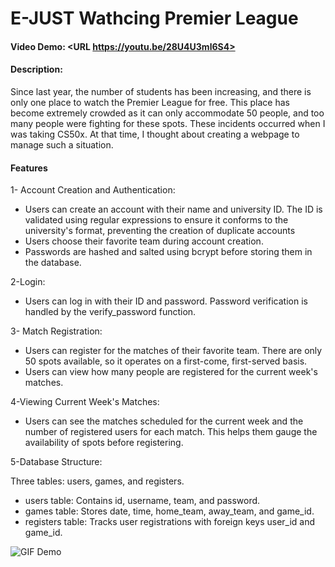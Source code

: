 # E-JUST Wathcing Premier League
#### Video Demo:  <URL https://youtu.be/28U4U3ml6S4>
#### Description:
Since last year, the number of students has been increasing, and there is only one place to watch the Premier League for free. This place has become extremely crowded as it can only accommodate 50 people, and too many people were fighting for these spots. These incidents occurred when I was taking CS50x. At that time, I thought about creating a webpage to manage such a situation.
#### Features 
1- Account Creation and Authentication:
* Users can create an account with their name and university ID. The ID is validated using regular expressions to ensure it conforms to the university's format, preventing the creation of duplicate accounts
* Users choose their favorite team during account creation.
* Passwords are hashed and salted using bcrypt before storing them in the database. 
  
2-Login:
* Users can log in with their ID and password. Password verification is handled by the verify_password function.

3- Match Registration:
* Users can register for the matches of their favorite team. There are only 50 spots available, so it operates on a first-come, first-served basis.
* Users can view how many people are registered for the current week's matches.

4-Viewing Current Week's Matches:
* Users can see the matches scheduled for the current week and the number of registered users for each match. This helps them gauge the availability of spots before registering.

5-Database Structure:

Three tables: users, games, and registers.
* users table: Contains id, username, team, and password.
* games table: Stores date, time, home_team, away_team, and game_id.
* registers table: Tracks user registrations with foreign keys user_id and game_id.

![GIF Demo](Animation.gif)
